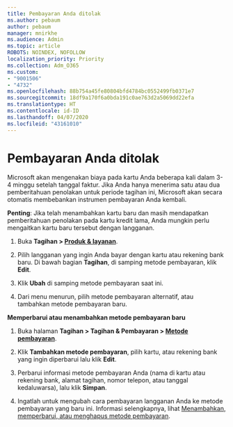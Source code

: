 ```yaml
---
title: Pembayaran Anda ditolak
ms.author: pebaum
author: pebaum
manager: mnirkhe
ms.audience: Admin
ms.topic: article
ROBOTS: NOINDEX, NOFOLLOW
localization_priority: Priority
ms.collection: Adm_O365
ms.custom:
- "9001506"
- "4732"
ms.openlocfilehash: 88b754a45fe80804bfd4784bc0552499fb0371e7
ms.sourcegitcommit: 18df9a170f6a0bda191c0ae763d2a5069dd22efa
ms.translationtype: HT
ms.contentlocale: id-ID
ms.lasthandoff: 04/07/2020
ms.locfileid: "43161010"
---
```

# <a name="your-payment-was-declined"></a>Pembayaran Anda ditolak

Microsoft akan mengenakan biaya pada kartu Anda beberapa kali dalam 3-4 minggu setelah tanggal faktur.  Jika Anda hanya menerima satu atau dua pemberitahuan penolakan untuk periode tagihan ini, Microsoft akan secara otomatis membebankan instrumen pembayaran Anda kembali.  

**Penting**: Jika telah menambahkan kartu baru dan masih mendapatkan pemberitahuan penolakan pada kartu kredit lama, Anda mungkin perlu mengaitkan kartu baru tersebut dengan langganan.

1. Buka **Tagihan > [Produk & layanan](https://go.microsoft.com/fwlink/p/?linkid=842054)**.

2. Pilih langganan yang ingin Anda bayar dengan kartu atau rekening bank baru. Di bawah bagian **Tagihan**, di samping metode pembayaran, klik **Edit**.

3. Klik **Ubah** di samping metode pembayaran saat ini.

4. Dari menu menurun, pilih metode pembayaran alternatif, atau tambahkan metode pembayaran baru.

**Memperbarui atau menambahkan metode pembayaran baru**

1. Buka halaman **Tagihan > Tagihan & Pembayaran > [Metode pembayaran](https://go.microsoft.com/fwlink/p/?linkid=2018806)**.

2. Klik **Tambahkan metode pembayaran**, pilih kartu, atau rekening bank yang ingin diperbarui lalu klik **Edit**.

3. Perbarui informasi metode pembayaran Anda (nama di kartu atau rekening bank, alamat tagihan, nomor telepon, atau tanggal kedaluwarsa), lalu klik **Simpan**.

4. Ingatlah untuk mengubah cara pembayaran langganan Anda ke metode pembayaran yang baru ini. Informasi selengkapnya, lihat [Menambahkan, memperbarui, atau menghapus metode pembayaran](https://go.microsoft.com/fwlink/?linkid=2118133). 
